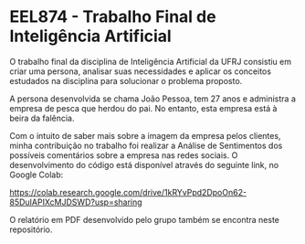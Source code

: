 # EEL874 - Trabalho Final de Inteligência Artificial

O trabalho final da disciplina de Inteligência Artificial da UFRJ consistiu em criar uma persona, analisar suas necessidades e aplicar os conceitos estudados na disciplina para solucionar o problema proposto.

A persona desenvolvida se chama João Pessoa, tem 27 anos e administra a empresa de pesca que herdou do pai. No entanto, esta empresa está à beira da falência.

Com o intuito de saber mais sobre a imagem da empresa pelos clientes, minha contribuição no trabalho foi realizar a Análise de Sentimentos dos possíveis comentários sobre a empresa nas redes sociais. O desenvolvimento do código está disponível através do seguinte link, no Google Colab: 

https://colab.research.google.com/drive/1kRYvPpd2DpoOn62-85DuIAPIXcMJDSWD?usp=sharing

O relatório em PDF desenvolvido pelo grupo também se encontra neste repositório.
